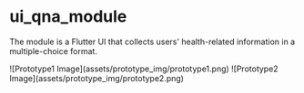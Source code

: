 # ui_qna_module

The module is a Flutter UI that collects users' health-related information in a multiple-choice format.

<p>
    ![Prototype1 Image](assets/prototype_img/prototype1.png)
    ![Prototype2 Image](assets/prototype_img/prototype2.png)
</p>
